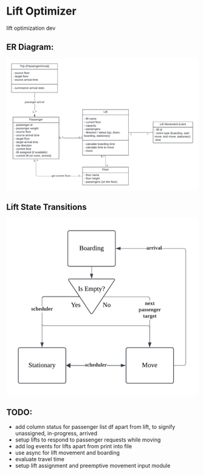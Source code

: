# Lift Optimizer
lift optimization dev

## ER Diagram:
![Data model](ER.png "ERD")

## Lift State Transitions
![Transition Diagram](StateDiagram.png "Lift State Transitions")

## TODO:
- add column status for passenger list df apart from lift, to signify unassigned, in-progress, arrived
- setup lifts to respond to passenger requests while moving
- add log events for lifts apart from print into file
- use async for lift movement and boarding
- evaluate travel time
- setup lift assignment and preemptive movement input module
